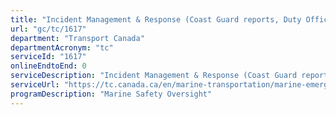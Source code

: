 ```yaml
---
title: "Incident Management & Response (Coast Guard reports, Duty Officer, PNR Arctic monitoring)"
url: "gc/tc/1617"
department: "Transport Canada"
departmentAcronym: "tc"
serviceId: "1617"
onlineEndtoEnd: 0
serviceDescription: "Incident Management & Response (Coast Guard reports, Duty Officer, PNR Arctic monitoring)"
serviceUrl: "https://tc.canada.ca/en/marine-transportation/marine-emergencies/marine-emergencies"
programDescription: "Marine Safety Oversight"
---
```

